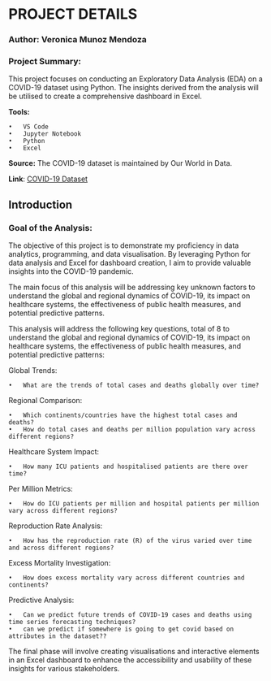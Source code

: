 # PROJECT DETAILS

### Author: Veronica Munoz Mendoza

### Project Summary: 
This project focuses on conducting an Exploratory Data Analysis (EDA) on a COVID-19 dataset using Python. 
The insights derived from the analysis will be utilised to create a comprehensive dashboard in Excel.

**Tools:**

	•	VS Code
	•	Jupyter Notebook
	•	Python
	•	Excel

**Source:** The COVID-19 dataset is maintained by Our World in Data.

**Link**: [COVID-19 Dataset](https://github.com/owid/covid-19-data/tree/master/public/data)



## Introduction

### Goal of the Analysis: 

The objective of this project is to demonstrate my proficiency in data analytics, programming, and data visualisation. By leveraging Python for data analysis and Excel for dashboard creation, I aim to provide valuable insights into the COVID-19 pandemic.

The main focus of this analysis will be addressing key unknown factors to understand the global and regional dynamics of COVID-19, its impact on healthcare systems, the effectiveness of public health measures, and potential predictive patterns.

This analysis will address the following key questions, total of 8 to understand the global and regional dynamics of COVID-19, its impact on healthcare systems, the effectiveness of public health measures, and potential predictive patterns:

Global Trends:

	•	What are the trends of total cases and deaths globally over time?

Regional Comparison:

	•	Which continents/countries have the highest total cases and deaths?
	•	How do total cases and deaths per million population vary across different regions?

Healthcare System Impact:

	•	How many ICU patients and hospitalised patients are there over time?

Per Million Metrics:

	•	How do ICU patients per million and hospital patients per million vary across different regions?

Reproduction Rate Analysis:

	•	How has the reproduction rate (R) of the virus varied over time and across different regions?

Excess Mortality Investigation:

	•	How does excess mortality vary across different countries and continents?

Predictive Analysis:

	•	Can we predict future trends of COVID-19 cases and deaths using time series forecasting techniques?
	•	can we predict if somewhere is going to get covid based on attributes in the dataset??

The final phase will involve creating visualisations and interactive elements in an Excel dashboard to enhance the accessibility and usability of these insights for various stakeholders.


